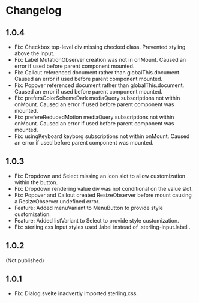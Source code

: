 # Changelog

## 1.0.4

- Fix: Checkbox top-level div missing checked class. Prevented styling above the input.
- Fix: Label MutationObserver creation was not in onMount. Caused an error if used before parent component mounted.
- Fix: Callout referenced document rather than globalThis.document. Caused an error if used before parent component mounted.
- Fix: Popover referenced document rather than globalThis.document. Caused an error if used before parent component mounted.
- Fix: prefersColorSchemeDark mediaQuery subscriptions not within onMount. Caused an error if used before parent component was mounted.
- Fix: prefereReducedMotion mediaQuery subscriptions not within onMount. Caused an error if used before parent component was mounted.
- Fix: usingKeyboard keyborg subscriptions not within onMount. Caused an error if used before parent component was mounted.

## 1.0.3

- Fix: Dropdown and Select missing an icon slot to allow customization within the button.
- Fix: Dropdown rendering value div was not conditional on the value slot.
- Fix: Popover and Callout created ResizeObserver before mount causing a ResizeObserver undefined error.
- Feature: Added menuVariant to MenuButton to provide style customization.
- Feature: Added listVariant to Select to provide style customization.
- Fix: sterling.css Input styles used .label instead of .sterling-input.label .

## 1.0.2

(Not published)

## 1.0.1

- Fix: Dialog.svelte inadvertly imported sterling.css.
